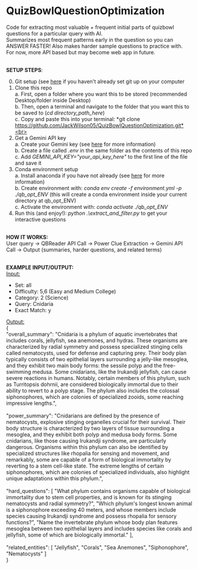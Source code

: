 # QuizBowlQuestionOptimization
Code for extracting most valuable + frequent initial parts of quizbowl questions for a particular query with AI.<br>
Summarizes most frequent patterns early in the question so you can ANSWER FASTER! Also makes harder sample questions to practice with.<br>
For now, more API based but may become web app in future.<br><br>


**SETUP STEPS**:<br>

0. Git setup (see <a href="https://docs.github.com/en/get-started/git-basics/set-up-git" target="_blank">here</a> if you haven't already set git up on your computer<br>
1. Clone this repo<br>
   a. First, open a folder where you want this to be stored (recommended Desktop/folder inside Desktop)<br>
   b. Then, open a terminal and navigate to the folder that you want this to be saved to (*cd directory_path_here*)<br>
   c. Copy and paste this into your terminal: *git clone https://github.com/JackWilson05/QuizBowlQuestionOptimization.git*<br>
2. Get a Gemini API key<br>
   a. Create your Gemini key (see <a href="https://aistudio.google.com/welcome?utm_source=PMAX&utm_source=PMAX&utm_medium=display&utm_medium=display&utm_campaign=FY25-global-DR-pmax-1710442&utm_campaign=FY25-global-DR-pmax-1710442&utm_content=pmax&utm_content=pmax&gclsrc=aw.ds&gad_source=1&gad_campaignid=21521909442&gclid=Cj0KCQjwsPzHBhDCARIsALlWNG0b-XvStIn_QZnYx4JjBuI-LuMS6SKEAXa56KBUlUDt7pZ6p7n5_aQaAszmEALw_wcB" target="_blank">here</a> for more information)<br>
   b. Create a file called *.env* in the same folder as the contents of this repo<br>
   c. Add *GEMINI_API_KEY="your_api_key_here"* to the first line of the file and save it<br>
4. Conda environment setup<br>
   a. Install anaconda if you have not already (see <a href="https://docs.conda.io/projects/conda/en/latest/user-guide/install/index.html" target="_blank">here</a> for more information)<br>
   b. Create environment with: *conda env create -f environment.yml -p ./qb_opt_ENV* (this will create a conda environment inside your current directory at qb_opt_ENV)<br>
   c. Activate the environment with: *conda activate ./qb_opt_ENV* <br>
5. Run this (and enjoy!): *python .\extract_and_filter.py* to get your interactive questions <br><br>


**HOW IT WORKS:**<br>
User query -> QBReader API Call -> Power Clue Extraction -> Gemini API Call -> Output (summaries, harder questions, and related terms)<br><br>

**EXAMPLE INPUT/OUTPUT:**<br>
<ins>Input:</ins><br>
   - Set: all<br>
   - Difficulty: 5,6 (Easy and Medium College)<br>
   - Category: 2 (Science)<br>
   - Query: Cnidaria<br>
   - Exact Match: y<br>
     
<ins>Output:</ins><br>
{<br>
    "overall_summary": "Cnidaria is a phylum of aquatic invertebrates that includes corals, jellyfish, sea anemones, and hydras. These organisms are characterized by radial symmetry and possess specialized stinging cells called nematocysts, used for defense and capturing prey. Their body plan typically consists of two epithelial layers surrounding a jelly-like mesoglea, and they exhibit two main body forms: the sessile polyp and the free-swimming medusa. Some cnidarians, like the Irukandji jellyfish, can cause severe reactions in humans. Notably, certain members of this phylum, such as Turritopsis dohrnii, are considered biologically immortal due to their ability to revert to a polyp stage. The phylum also includes the colossal siphonophores, which are colonies of specialized zooids, some reaching impressive lengths.",<br><br>
    "power_summary": "Cnidarians are defined by the presence of nematocysts, explosive stinging organelles crucial for their survival. Their body structure is characterized by two layers of tissue surrounding a mesoglea, and they exhibit both polyp and medusa body forms. Some cnidarians, like those causing Irukandji syndrome, are particularly dangerous. Organisms within this phylum can also be identified by specialized structures like rhopalia for sensing and movement, and remarkably, some are capable of a form of biological immortality by reverting to a stem cell-like state. The extreme lengths of certain siphonophores, which are colonies of specialized individuals, also highlight unique adaptations within this phylum.",<br><br>
    "hard_questions": \[
         "What phylum contains organisms capable of biological immortality due to stem cell properties, and is known for its stinging nematocysts and radial symmetry?",
        "Which phylum's longest known animal is a siphonophore exceeding 40 meters, and whose members include species causing Irukandji syndrome and possess rhopalia for sensory functions?",
        "Name the invertebrate phylum whose body plan features mesoglea between two epithelial layers and includes species like corals and jellyfish, some of which are biologically immortal."
    \],<br><br>
    "related_entities": \[
        "Jellyfish",
        "Corals",
        "Sea Anemones",
        "Siphonophore",
        "Nematocysts"
    \]<br>
  }<br><br>
